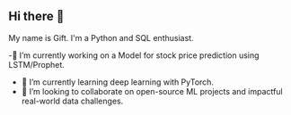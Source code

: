 ## Hi there 👋
My name is Gift. I'm a Python and SQL enthusiast.

-🔭 I’m currently working on a Model for stock price prediction using LSTM/Prophet.
- 🧠 I’m currently learning deep learning with PyTorch.
- 👯 I’m looking to collaborate on open-source  ML projects and impactful real-world data challenges.

<!--
**Gi-ft/Gi-ft** is a ✨ _special_ ✨ repository because its `README.md` (this file) appears on your GitHub profile.

Here are some ideas to get you started:

- 🔭 I’m currently working on ...
- 🌱 I’m currently learning ...
- 👯 I’m looking to collaborate on ...
- 🤔 I’m looking for help with ...
- 💬 Ask me about ...
- 📫 How to reach me: ...
- 😄 Pronouns: ...
- ⚡ Fun fact: ...
-->

